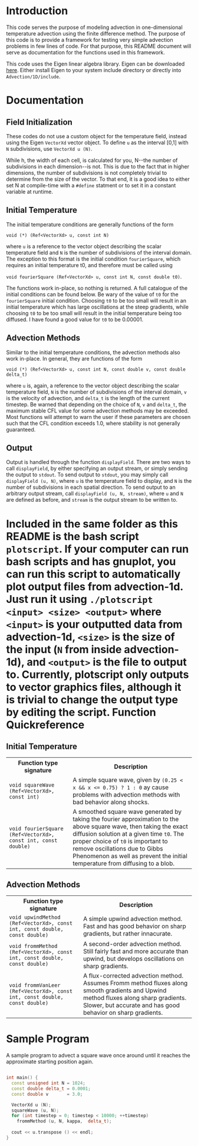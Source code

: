 Introduction
============

This code serves the purpose of modeling advection in one-dimensional temperature advection using the finite difference method. The purpose of this code is to provide a framework for testing very simple advection problems in few lines of code. For that purpose, this README document will serve as documentation for the functions used in this framework.

This code uses the Eigen linear algebra library. Eigen can be downloaded [here](http://www.eigen.tuxfamily.org). Either install Eigen to your system include directory or directly into `Advection/1D/include`.

Documentation
=============

Field Initialization
--------------------
These codes do not use a custom object for the temperature field, instead using the Eigen `VectorXd` vector object. To define `u` as the interval [0,1] with `N` subdivisions, use `VectorXd u (N)`. 

While h, the width of each cell, is calculated for you, N--the number of subdivisions in each dimension--is not. This is due to the fact that in higher dimensions, the number of subdivisions is not completely trivial to determine from the size of the vector. To that end, it is a good idea to either set N at compile-time with a `#define` statment or to set it in a constant variable at runtime.

Initial Temperature
-------------------
The initial temperature conditions are generally functions of the form

`void (*) (Ref<VectorXd> u, const int N)`

where `u` is a reference to the vector object describing the scalar temperature field and `N` is the number of subdivisions of the interval domain. The exception  to this format is the initial condition `fourierSquare`, which requires an initial temperature t0, and therefore must be called using

`void fourierSquare (Ref<VectorXd> u, const int N, const double t0)`.

The functions work in-place, so nothing is returned. A full catalogue of the initial conditions can be found below. Be wary of the value of `t0` for the `fourierSquare` initial condition. Choosing `t0` to be too small will result in an initial temperature which has large oscillations at the steep gradients, while choosing `t0` to be too small will result in the initial temperature being too diffused. I have found a good value for `t0` to be 0.00001.

Advection Methods
-----------------
Similar to the initial temperature conditions, the advection methods also work in-place. In general, they are functions of the form

`void (*) (Ref<VectorXd> u, const int N, const double v, const double delta_t)`

where `u` is, again, a reference to the vector object describing the scalar temperature field, `N` is the number of subdivisions of the interval domain, `v` is the velocity of advection, and `delta_t` is the length of the current timestep. Be warned that depending on the choice of `N`, `v` and `delta_t`, the maximum stable CFL value for some advection methods may be exceeded. Most functions will attempt to warn the user if these parameters are chosen such that the CFL condition exceeds 1.0, where stability is not generally guaranteed.

Output
------
Output is handled through the function `displayField`. There are two ways to call `displayField`, by either specifying an output stream, or simply sending the output to `stdout`. To send output to `stdout`, you may simply call `displayField (u, N)`, where `u` is the temperature field to display, and `N` is the number of subdivisions in each spatial direction. To send output to an arbitrary output stream, call `displayField (u, N, stream)`, where `u` and `N` are defined as before, and `stream` is the output stream to be written to.

Included in the same folder as this README is the bash script `plotscript`. If your computer can run bash scripts and has gnuplot, you can run this script to automatically plot output files from advection-1d. Just run it using `./plotscript <input> <size> <output>` where `<input>` is your outputted data from advection-1d, `<size>` is the size of the input (`N` from inside advection-1d), and `<output>` is the file to output to. Currently, plotscript only outputs to vector graphics files, although it is trivial to change the output type by editing the script.
Function Quickreference
=======================

Initial Temperature
-------------------

<table>
  <tr>
    <th>Function type signature</th>
    <th>Description</th>
  </tr>
  <tr>
    <td><code>void squareWave (Ref&lt;VectorXd&gt;, const int)</code></td>
    <td>A simple square wave, given by <code>(0.25 &lt; x && x &lt;= 0.75) ? 1 : 0</code> ay cause problems with advection methods with bad behavior along shocks.</td>
  </tr>
  <tr>
    <td><code>void fourierSquare (Ref&lt;VectorXd&gt;, const int, const double)</code></td>
    <td>A smoothed square wave generated by taking the fourier approximation to the above square wave, then taking the exact diffusion solution at a given time <code>t0</code>. The proper choice of <code>t0</code> is important to remove oscillations due to Gibbs Phenomenon as well as prevent the initial temperature from diffusing to a blob.</td>
  </tr>
</table>


Advection Methods
-----------------

<table>
  <tr>
    <th>Function type signature</th>
    <th>Description</th>
  </tr>
  <tr>
    <td><code>void upwindMethod (Ref&lt;VectorXd&gt;, const int, const double, const double)</code></td>
    <td>A simple upwind advection method. Fast and has good behavior on sharp gradients, but rather innacurate.</td>
  </tr>
  <tr>
    <td><code>void frommMethod (Ref&lt;VectorXd&gt;, const int, const double, const double)</code></td>
    <td>A second-order advection method. Still fairly fast and more accurate than upwind, but develops oscillations on sharp gradients.</td>
  </tr>
  <tr>
    <td><code>void frommVanLeer (Ref&lt;VectorXd&gt;, const int, const double, const double)</code></td>
    <td>A flux-corrected advection method. Assumes Fromm method fluxes along smooth gradients and Upwind method fluxes along sharp gradients. Slower, but accurate and has good behavior on sharp gradients.</td>
  </tr>
</table>

Sample Program
==============
A sample program to advect a square wave once around until it reaches the approximate starting position again.
```C++

int main() {
  const unsigned int N = 1024;
  const double delta_t = 0.0001;
  const double v       = 3.0;

  VectorXd u (N);
  squareWave (u, N);
  for (int timestep = 0; timestep < 10000; ++timestep)
    frommMethod (u, N, kappa,  delta_t);
 
  cout << u.transpose () << endl;
}
```

